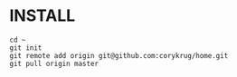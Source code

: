 # INSTALL

    cd ~
    git init
    git remote add origin git@github.com:corykrug/home.git
    git pull origin master
